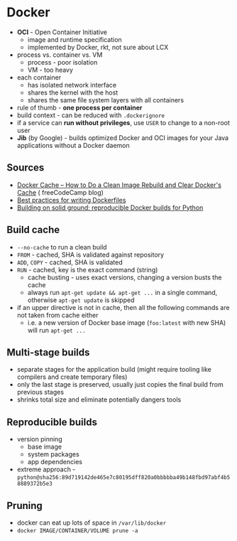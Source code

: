 # Docker

- **OCI** - Open Container Initiative
    - image and runtime specification
    - implemented by Docker, rkt, not sure about LCX
- process vs. container vs. VM
    - process - poor isolation
    - VM - too heavy
- each container
    - has isolated network interface
    - shares the kernel with the host
    - shares the same file system layers with all containers
- rule of thumb - **one process per container**
- build context - can be reduced with `.dockerignore`
- if a service can **run without privileges**, use `USER` to change to a non-root user
- **Jib** (by Google) - builds optimized Docker and OCI images for your Java applications without a Docker daemon

## Sources

- [Docker Cache – How to Do a Clean Image Rebuild and Clear Docker's Cache](https://www.freecodecamp.org/news/docker-cache-tutorial/) (
  freeCodeCamp blog)
- [Best practices for writing Dockerfiles](https://docs.docker.com/develop/develop-images/dockerfile_best-practices/)
- [Building on solid ground: reproducible Docker builds for Python](https://pythonspeed.com/articles/reproducible-docker-builds-python/)

## Build cache

- `--no-cache` to run a clean build
- `FROM` - cached, SHA is validated against repository
- `ADD`, `COPY` - cached, SHA is validated
- `RUN` - cached, key is the exact command (string)
    - cache busting - uses exact versions, changing a version busts the cache
    - always run `apt-get update && apt-get ...` in a single command, otherwise `apt-get update` is skipped
- if an upper directive is not in cache, then all the following commands are not taken from cache either
    - i.e. a new version of Docker base image (`foo:latest` with new SHA) will run `apt-get ...`

## Multi-stage builds

- separate stages for the application build (might require tooling like compilers and create temporary files)
- only the last stage is preserved, usually just copies the final build from previous stages
- shrinks total size and eliminate potentially dangers tools

## Reproducible builds

- version pinning
    - base image
    - system packages
    - app dependencies
- extreme approach - `python@sha256:89d719142de465e7c80195dff820a0bbbbba49b148fbd97abf4b58889372b5e3`

## Pruning

- docker can eat up lots of space in `/var/lib/docker`
- `docker IMAGE/CONTAINER/VOLUME prune -a`